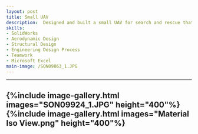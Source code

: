```yaml
---
layout: post
title: Small UAV
description:  Designed and built a small UAV for search and rescue that weighed less than 12 lbs and featured a droppable payload. I was the lead CAD designer and was responsible for modelling over 100+ components in SolidWorks. Five successful test flights were completed with three flights performing payload drops.
skills: 
- SolidWorks
- Aerodynamic Design
- Structural Design
- Engineering Design Process
- Teamwork
- Microsoft Excel
main-image: /SON09863_1.JPG
---
```


---
{%include image-gallery.html images="SON09924_1.JPG" height="400"%}
{%include image-gallery.html images="Material Iso View.png" height="400"%}
---
